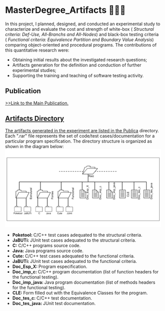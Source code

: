 # MasterDegree_Artifacts 🐤🐤🐤

<section>
<p>In this project, I planned, designed, and conducted an experimental study to characterize and evaluate the cost and strength of white-box (<em> Structural criteria: Def-Use, All-Branchs and All-Nodes</em>) and black-box testing criteria (<em> Functional criteria: Equivalence Partition and Boundary Value Analysis</em>) comparing object-oriented and procedural programs. The contributions of this quantitative research were:
<ul>
  <li>
    Obtaining initial results about the investigated research questions;
  </li>
  <li>
    Artifacts generation for the definition and conduction of further experimental studies;
  </li>
  <li>
    Supporting the training and teaching of software testing activity.
  </li>
  </p>  
  
</section>  
  
<section>
<h2> Publication </h2>
<a href="https://github.com/pradoprojects/MasterDegree_Artifacts/blob/main/CLEI_Publication.pdf" target="_blank"> >>Link to the Main Publication.
</section>                                                                                                                  
                    

<section>
<h2> Artifacts Directory </h2>
The artifacts generated in the experiment are listed in the <a href="https://github.com/pradoprojects/MasterDegree_Artifacts/tree/main/Publica" target="_blank"> Publica</a> directory. Each ".rar" file represents the set of code/test cases/documentation for a particular program specification. The directory structure is organized as shown in the diagram below:
<div>                                                               
  <img style="" src="./directory_organization.png" alt="Diagram showing the directory structure for each program">
</div>   
  
 <ul>
  <li>
   <strong> Poketool: </strong> C/C++ test cases adequated to the structural criteria. 
  </li>
   
  <li>
   <strong> JaBUTi: </strong> JUnit test cases adequated to the structural criteria. 
  </li>
   
  <li>
   <strong> C: </strong> C/C++ programs source code. 
  </li>
   
  <li>
   <strong> Java: </strong> Java programs source code. 
  </li>
   
  <li>
   <strong> Cute: </strong> C/C++ test cases adequated to the functional criteria. 
  </li>
   
  <li>
   <strong> JaBUTi: </strong> JUnit test cases adequated to the functional criteria. 
  </li>
   
  <li>
   <strong> Doc_Esp_X: </strong> Program especification. 
  </li>
   
  <li>
   <strong> Doc_imp_c: </strong> C/C++ program documentation (list of function headers for the functional testing). 
  </li>
   
  <li>
   <strong> Doc_imp_java: </strong> Java program documentation (list of methods headers for the functional testing). 
  </li>
   
  <li>
   <strong> CLE: </strong> Form filled out with the Equivalence Classes for the program.
  </li>
   
  <li>
   <strong> Doc_tes_c: </strong> C/C++ test documentation. 
  </li>
   
  <li>
   <strong> Doc_tes_java: </strong> JUnit test documentation. 
  </li>
   
 </ul>
<section>
  
                                                                                              
